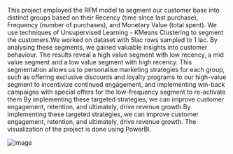 This project employed the RFM model to segment our customer base into distinct groups based on their Recency (time since last purchase), Frequency (number of purchases), and Monetary Value (total spent). We use techniques of Unsupervised Learning - KMeans Clustering to segment the customers.We worked on dataset with 5lac rows sampled to 1 lac. By analysing these segments, we gained valuable insights into customer behaviour. The results reveal a high value segment with low recency, a mid value segment and a low value segment with high recency. This segmentation allows us to personalise marketing strategies for each group, such as offering exclusive discounts and loyalty programs to our high-value segment to incentivize continued engagement, and implementing win-back campaigns with special offers for the low-frequency segment to re-activate them By implementing these targeted strategies, we can improve customer engagement, retention, and ultimately, drive revenue growth.By implementing these targeted strategies, we can improve customer engagement, retention, and ultimately, drive revenue growth. The visualization of the project is done using PowerBI.


![image](https://github.com/darKKnight14110/Customer-Segmentation---Clustering-Methods/assets/142472592/e237242a-e7aa-4d73-a3b3-e8d8faf79f8b)
